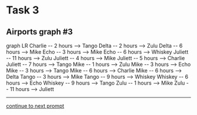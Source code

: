# Task 3
## Airports graph #3

<div></div>
<div class="mermaid-access">
graph LR
  Charlie -- 2 hours --> Tango
  Delta -- 2 hours --> Zulu
  Delta -- 6 hours --> Mike
  Echo -- 3 hours --> Mike
  Echo -- 6 hours --> Whiskey
  Juliett -- 11 hours --> Zulu
  Juliett -- 4 hours --> Mike
  Juliett -- 5 hours --> Charlie
  Juliett -- 7 hours --> Tango
  Mike -- 1 hours --> Zulu
  Mike -- 3 hours --> Echo
  Mike -- 3 hours --> Tango
  Mike -- 6 hours --> Charlie
  Mike -- 6 hours --> Delta
  Tango -- 3 hours --> Mike
  Tango -- 9 hours --> Whiskey
  Whiskey -- 6 hours --> Echo
  Whiskey -- 9 hours --> Tango
  Zulu -- 1 hours --> Mike
  Zulu -- 11 hours --> Juliett
</div>

---

[continue to next prompt](./task4prompt-t.html)

<!-- Required scripts for MermaidAccess -->
<script src="https://combinatronics.com/mermaid-js/mermaid/release/8.8.4/dist/mermaid.min.js"></script>
<script src="mermaid-access-elm.js"></script>
<script src="mermaid-access.js"></script>
<script>
mermaidAccess.go(mermaidAccess.textMode, mermaidAccess.displayAccessibleOnly)
</script>
    